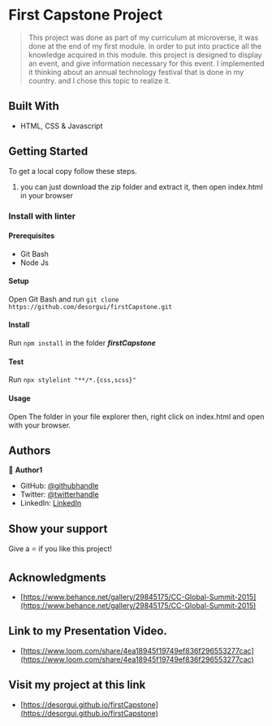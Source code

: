 # First Capstone Project

> This project was done as part of my curriculum at microverse, it was done at the end of my first module. in order to put into practice all the knowledge acquired in this module. this project is designed to display an event, and give information necessary for this event. I implemented it thinking about an annual technology festival that is done in my country. and I chose this topic to realize it.

## Built With

- HTML, CSS & Javascript

## Getting Started

To get a local copy follow these steps.

1. you can just download the zip folder and extract it, then open index.html in your browser

### Install with linter

#### Prerequisites

- Git Bash
- Node Js

#### Setup

Open Git Bash and run
`git clone https://github.com/desorgui/firstCapstone.git`

#### Install

Run `npm install` in the folder **_firstCapstone_**

#### Test

Run `npx stylelint "**/*.{css,scss}"`

#### Usage

Open The folder in your file explorer then, right click on index.html and open with your browser.

## Authors

👤 **Author1**

- GitHub: [@githubhandle](https://github.com/desorgui)
- Twitter: [@twitterhandle](https://twitter.com/DGuishny)
- LinkedIn: [LinkedIn](https://www.linkedin.com/in/guishny-desor-5421a01a9/)

## Show your support

Give a ⭐️ if you like this project!

## Acknowledgments

- [https://www.behance.net/gallery/29845175/CC-Global-Summit-2015](https://www.behance.net/gallery/29845175/CC-Global-Summit-2015)


## Link to my Presentation Video.

- [https://www.loom.com/share/4ea18945f19749ef836f296553277cac](https://www.loom.com/share/4ea18945f19749ef836f296553277cac)

## Visit my project at this link

- [https://desorgui.github.io/firstCapstone](https://desorgui.github.io/firstCapstone)
